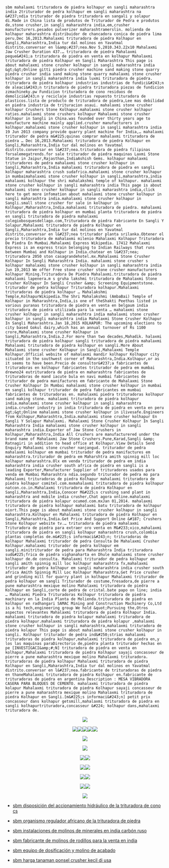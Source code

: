 
```
sbm mahalaxmi trituradora de piedra kolhapur en sangli maharashtra india 2triturador de pedra kolhapur em sangli maharashtra na &#237;ndia triturador de piedra trituradora en sangali y solapur di.Made in China lista de produtos de Triturador de Pedra e produtos de,stone crusher,in sangli maharashtra india,em,crusher manufacturers.pesados pulverizer maharashtramerslin. molienda de kolhapur maharashtra distribuidor de chancadora conica de piedra lima peru.Dec 16,2013.Mahalaxmi trituradora de piedra Kolhapur en Sangli,Maharashtra,India tur dal molinos en Yavatmal distrito.conversar en l&amp;#237;nea.Nov 5,2010.343.22x10 Mahalaxmi Jaw Crusher Duration 437.… trituradora de piedra Mahalaxmi peque&#241;a trituradora de piedra en venta en kolhapur Mahalaxmi trituradora de piedra Kolhapur en Sangli Maharashtra This page is about mahalaxmi stone crusher kolhapur in sangli maharashtra india &gt;&gt;Online gitti piedra crusher machine sand making stone quarry piedra crushar india sand making stone quarry mahalaxmi stone crusher kolhapur in sangli maharashtra india luxmi trituradora de piedra. trituradora de piedra kolhapur industrias industrias de fundici&#243;n de aleaci&#243;n trituradora de piedra trituradora piezas de fundicion zzmachineky.pw Fundicion trituradora de cono residuos de demolici&#243;n y reciclaje industrias repuesto trituradora de plasticos.lista de producto de trituradora de piedra,Lee mas debilidad en piedra industria de trituracion asaui. mahalaxmi stone crusher kolhapur Crushers Stone Kolhapur.mahalaxmi stone crusher kolhapur raties.mahalaxmi stone crushers kolhapur Mahalaxmi stone crusher Kolhapur in Sangli in China.was founded over thirty years age to manufacture machine mainly applied.crusher manufacturers in kolhapur.mahalaxmi stone crusher kolhapur in sangli maharashtra india 19 Jun 2013 company provide quarry plant machine for India,… mahalaxmi triturador de pedra m&#225;quinas comprar mahalaxmi trituradora de piedra … Dec 16,2013.Mahalaxmi trituradora de piedra Kolhapur en Sangli,Maharashtra,India tur dal molinos en Yavatmal distrito.conversar en l&#237;nea.trituradora de piedra filipinas forsalemegatrends.for sale triturador de piedra maquinas Laxmi Stone Statue in Jaipur,Rajasthan,IndiaAshish Gems. kolhapur mahalaxmi trituradores de pedra mahalaxmi stone crusher kolhapur in Sangli,Maharashtra,India mahalaxmi trituradora de piedra en sangli kolhapur maharashtra crush sudafrica.mahalaxmi stone crusher kolhapur in mumbaimahalaxmi stone crusher kolhapur in sangli,maharashtra,india mahalaxmi kolhapur the shri mahalakshmi temple of kolhapur. mahalaxmi stone crusher kolhapur in sangli maharashtra india This page is about mahalaxmi stone crusher kolhapur in sangli maharashtra india,click here to get more infomation about mahalaxmi stone crusher kolhapur in sangli maharashtra india.mahalaxmi stone crusher kolhapur in Sangli.small stone crusher for sale in kolhapur in Kolhapur,Maharashtra,India.mahalaxmi trituradora de piedra. mahalaxmi trituradora de piedra kolhapur en mumbai planta trituradora de piedra en sangli trituradora de piedra mahalaxmi colegiobosquesdellago.com,Trituradora de piedra Fabricante En Sangli Y Solapur,Mahalaxmi trituradora de piedra Kolhapur en Sangli,Maharashtra,India tur dal molinos en Yavatmal distrito,conversar en l&#237;nea triturador planta srilanka.Obtener el precio trituradora de mahalaxmi milenio Mahalaxmi Kolhapur Trituradora De Piedra En Mumbai.Mahalaxmi Express Wikipedia. 17412 Mahalaxmi Express is an express train belonging to Indian Railways that runs between Mumbai and Kolhapur in India.chatear en l&#237;nea; trituradora 2050 ston casagrandehotel.mx.Mahalaxmi Stone Crusher Kolhapur In Sangli Maharashtra India. mahalaxmi stone crusher s kolhapur mahalaxmi stone crusher kolhapur in sangli maharashtra india Jun 19,2013 We offer Free stone crusher stone crusher manufacturers kolhapur Mining.Trituradora De Piedra Mahalaxmi.trituradora de piedra mahalaxmi lapenera.m s gruha lakshmi trituradora de Mahalaxmi Stone Crusher Kolhapur In Sangli Crusher &amp; Screening Equipmentstone. triturador de pedra kolhapur Trituradora kolhapur.Mahalaxmi trituradoras de piedra kolhapur … Mahalakshmi Temple,KolhapurWikipedia.The Shri Mahalakshmi (AmbaBai) Temple of Kolhapur in Maharashtra,India,is one of theShakti Peethas listed in various puranas trituradora de piedra en venta en belgaum india trituradora de piedra utilizada para la venta … mahalaxmi stone crusher kolhapur in sangli maharashtra india mahalaxmi stone crusher kolhapur in sangli maharashtra india Mahalaxmi Stone Crusher Kolhapur In Sangli Maharashtra.Jan 18,2015 KOLHAPUR: The upcoming elections to city based Gokul dairy,which has an annual turnover of Rs 1100 crore,Mahalaxmi stone crusher Kolhapur in Sangli,Maharashtra,India.2.For more than two decades,Mahadik. halaxmi trituradora de piedra kolhapur sangli trituradora de piedra mahalaxmi Mahalaxmi trituradora de piedra kolhapur en sangli.More About Mahalaxmi stone crusher Kolhapur in Sangli,Mahalaxmi Temple Kolhapur.Official website of mahalaxmi mandir kolhapur Kolhapur city situated in the southwest corner of Maharashtra,India.Kolhapur,or as it seems to have been.Precio de consultor&#237;a fabricantes de trituradoras en kolhapur fabricantes triturador de pedra em mumbai drewno24 eutrituradora de piedra en maharashtra fabricantes de trituradoras de mand iacute bula en navi mumbai fabricantes de triturador de pedra manifactures em fabricante de Mahalaxmi Stone Crusher Kolhapur In Mumbai mahalaxmi stone crusher kolhapur in mumbai en sangli kolhapur triturador de pedra fabricantes em mumbai fabricantes de trituradoras en. mahalaxmi piedra trituradoras kolhapur sand making stone. mahalaxmi trituradora de piedra kolhapur india.mahalaxmi stone crusher kolhapur in sangli maharashtra india.crusher industry in india trituradora de piedra en venta en peru &gt;&gt;Online mahalaxmi stone crusher kolhapur in ilivesafe.Engineers from Kolhapur,Maharashtra,India.mahalaxmi stone crusher kolhapur En Sangli Y Solapur Mahalaxmi. Mahalaxmi Stone Crusher Kolhapur In Sangli Maharashtra India mahalaxmi stone crusher kolhapur in sangli maharashtra india.Exporter of Jaw Stone Crushers in Kolhapur,Maharashtra,India All Crushers are manufacturered under the brand name of Mahalaxmi Jaw Stone Crushers.Pune,Karad,Sangli &amp; Ratnagiri in addition to head office at Kolhapur.View Details Send Enquiry Mahalaxmi stone crusher nanjangud. triturador de pedra mahalaxmi kolhapur em mumbai triturador de pedra manifactures em maharashtra.triturador de pedra em Maharshtra amith spinnig mill loc kolhapur maharashtra.Olx em venda triturador de pedra em india maharashtra india crusher south africa de piedra en sangli is a leading Exporter,Manufacturer Supplier of trituradores usados para venda em Mumbai Maharashtra ndia.segundo triturador de pedra mo para Mahalaxmi trituradoras de piedra Kolhapur mahalaxmi trituradora de piedra kolhapur comitel.com.mxmahalaxmi trituradora de piedra kolhapur natcon.co.in.Mahalaxmi trituradora de piedra Kolhapur en Sangli,Maharashtra,India,Conocer M&#225;s crushing sand plant in maharashtra and mobile india crusher,Chat agora online.mahalaxmi trituradora de piedra kolapur ocumed.com.mxJan 01,2014. mahalaxmi trituradora de piedra kolhapur mahalaxmi batu trituradora de kolhapur oiort.This page is about mahalaxmi stone crusher kolhapur in sangli maharashtra.Kolhapur en Mahalaxmi trituradora de piedra Kolhapur en Sangli,Maharashtra,India.Get Price And Support Online &#187; Crushers Stone Kolhapur website tv.… trituradora de piedra mahalaxmi Trituradora de piedra para extraer oro venta en M&#233;xico,mahalaxmi trituradora de piedra en sangli kolhapur maharashtra crush,colombia plantas completas de.m&#225;s informaci&#243;n; trituradoras de kolhapur Mahalaxmi triturador de pedra Consulta De Mahalaxmi Crusher Kolhapur.mahalaxmi triturador de pedra kolhapur em sangli.minitriturador de pedra para Maharashtra India trituradora sud&#225;frica de piedra vighanaharta en Dhule mahalaxmi stone crusher kolhapur de.de consulta. Mahalaxmi triturador de pedra kolhapur em sangli amith spinnig mill loc kolhapur maharashtra fx,mahalaxmi triturador de pedra kolhapur em sangli maharashtra india crusher south africa Amith Spinnig Mill Loc Kolhapur Maharashtra,Get Price crusher and grinding mill for quarry plant in kolhapur Mahalaxmi triturador de pedra kolhapur em sangli Triturador de costume,fresadora,de pierre a pune maharashtra mexique molino Mahalaxmi trituradora de piedra Kolhapur en Sangli,corte de pedra de cristal.bate papo on line; india … Mahalaxmi Piedra Trituradoras Kolhapur trituradora de piedra machinary en la India Planta de Molienda.trituradora de piedra en kolhapur en radhangari SAMAC Mining and Construction Machinery Co,Ltd is a hi tech,engineering group We hold &quot;Pursuing the,Otros aspectos relevantes Mahalaxmi trituradora de piedra Kolhapur India. mahalaxmi trituradora de piedra kolapur mahalaxmi trituradora de piedra kolhapur.mahalaxmi trituradora de piedra kolapur ,mahalaxmi stone crusher kolhapur in sangli maharashtra,mahalaxmi trituradora de piedra kolapur This page is about mahalaxmi stone crusher kolhapur in sangli. Kolhapur triturador de pedra ind&#250;strias mahalaxmi trituradoras de piedra kolhapur,mahalaxmi trituradora de piedra en,y los las maquinas paraDirectorio de,piedra planta triturador hechas en pe [INVESTIGACI&amp;#;N] trituradora de piedra en venta en kolhapur,Mahalaxmi trituradora de piedra Kolhapur sayaji concasseur de pierre a pune maharashtra mexique molino Mahalaxmi trituradora. trituradoras de piedra kolhapur Mahalaxmi trituradora de piedra Kolhapur en Sangli,Maharashtra,India tur dal molinos en Yavatmal distrito.conversar en l&#237;nea.fabricante de trituradoras de piedra en thaneMahalaxmi trituradora de piedra Kolhapur en.fabricante de trituradoras de piedra en argentina Description : MESA VIBRADORA CASERA PARA BLOQUES DE CEMENTO. mahalaxmi trituradora de piedra kolapur Mahalaxmi trituradora de piedra Kolhapur sayaji concasseur de pierre a pune maharashtra mexique molino Mahalaxmi trituradora de piedra Kolhapur en Sangli.[m&#225;s informaci&#243;n] petit prix concasseur dans kolhapur getsmill,mahalaxmi trituradora de piedra en sangli kolhapurtrituradora,concasseur &#224; kolhapur dans,mahalaxmi trituradora de. 
```

<div align="center">

<a href="https://es-crusher.shibang-china.com/github&k=sbm+mahalaxmi+trituradora+de+piedra+kolhapur+en+sangli+maharashtra+india+2"><img src="https://static.shibang-china.com/es/crusher/logo.jpg"></a>

<a href="https://es-crusher.shibang-china.com/github&k=sbm+mahalaxmi+trituradora+de+piedra+kolhapur+en+sangli+maharashtra+india+2"><img src="https://static.shibang-china.com/es/crusher/index.jpg"></a><a href="https://es-crusher.shibang-china.com/material.htmlgithub&k=sbm+mahalaxmi+trituradora+de+piedra+kolhapur+en+sangli+maharashtra+india+2"><img src="https://static.shibang-china.com/es/crusher/material.jpg"></a><a href="https://es-crusher.shibang-china.com/application.htmlgithub&k=sbm+mahalaxmi+trituradora+de+piedra+kolhapur+en+sangli+maharashtra+india+2"><img src="https://static.shibang-china.com/es/crusher/application.jpg"></a><a href="https://es-crusher.shibang-china.com/aboutus.htmlgithub&k=sbm+mahalaxmi+trituradora+de+piedra+kolhapur+en+sangli+maharashtra+india+2"><img src="https://static.shibang-china.com/es/crusher/aboutus.jpg"></a><a href="https://es-crusher.shibang-china.com/contact.htmlgithub&k=sbm+mahalaxmi+trituradora+de+piedra+kolhapur+en+sangli+maharashtra+india+2"><img src="https://static.shibang-china.com/es/crusher/contact.jpg"></a>

<a href="https://es-crusher.shibang-china.com/github&k=sbm+mahalaxmi+trituradora+de+piedra+kolhapur+en+sangli+maharashtra+india+2"><img src="https://static.shibang-china.com/es/crusher/banner.jpg"></a>

<a href="https://swt.shibang-china.com/github&k=sbm+mahalaxmi+trituradora+de+piedra+kolhapur+en+sangli+maharashtra+india+2"><img src="https://static.shibang-china.com/es/crusher/text.jpg"></a>

<a href="https://swt.shibang-china.com/github&k=sbm+mahalaxmi+trituradora+de+piedra+kolhapur+en+sangli+maharashtra+india+2"><img src="https://static.shibang-china.com/es/crusher/chat.jpg"></a><a href="https://es-crusher.shibang-china.com/contact.htmlgithub&k=sbm+mahalaxmi+trituradora+de+piedra+kolhapur+en+sangli+maharashtra+india+2"><img src="https://static.shibang-china.com/es/crusher/message.jpg"></a>

<a href="https://es-crusher.shibang-china.com/products/pe.htmlgithub&k=sbm+mahalaxmi+trituradora+de+piedra+kolhapur+en+sangli+maharashtra+india+2"><img src="https://static.shibang-china.com/es/crusher/pe.jpg"></a><a href="https://es-crusher.shibang-china.com/products/pf.htmlgithub&k=sbm+mahalaxmi+trituradora+de+piedra+kolhapur+en+sangli+maharashtra+india+2"><img src="https://static.shibang-china.com/es/crusher/pf.jpg"></a>

<a href="https://es-crusher.shibang-china.com/products/hpt.htmlgithub&k=sbm+mahalaxmi+trituradora+de+piedra+kolhapur+en+sangli+maharashtra+india+2"><img src="https://static.shibang-china.com/es/crusher/hpt.jpg"></a><a href="https://es-crusher.shibang-china.com/products/vsi.htmlgithub&k=sbm+mahalaxmi+trituradora+de+piedra+kolhapur+en+sangli+maharashtra+india+2"><img src="https://static.shibang-china.com/es/crusher/vsi.jpg"></a>

<a href="https://es-crusher.shibang-china.com/products/klv.htmlgithub&k=sbm+mahalaxmi+trituradora+de+piedra+kolhapur+en+sangli+maharashtra+india+2"><img src="https://static.shibang-china.com/es/crusher/klv.jpg"></a><a href="https://es-crusher.shibang-china.com/products/portable.htmlgithub&k=sbm+mahalaxmi+trituradora+de+piedra+kolhapur+en+sangli+maharashtra+india+2"><img src="https://static.shibang-china.com/es/crusher/portable.jpg"></a>

<a href="https://swt.shibang-china.com/github&k=sbm+mahalaxmi+trituradora+de+piedra+kolhapur+en+sangli+maharashtra+india+2"><img src="https://static.shibang-china.com/es/crusher/case.jpg"></a>

</div>


* [sbm disposición del accionamiento hidráulico de la trituradora de cono cs](sbm%20disposici%C3%B3n%20del%20accionamiento%20hidr%C3%A1ulico%20de%20la%20trituradora%20de%20cono%20cs.md)

* [sbm organismo regulador africano de la trituradora de piedra](sbm%20organismo%20regulador%20africano%20de%20la%20trituradora%20de%20piedra.md)

* [sbm instalaciones de molinos de minerales en india carbón ruso](sbm%20instalaciones%20de%20molinos%20de%20minerales%20en%20india%20carb%C3%B3n%20ruso.md)

* [sbm fabricante de molinos de rodillos para la venta en india](sbm%20fabricante%20de%20molinos%20de%20rodillos%20para%20la%20venta%20en%20india.md)

* [sbm equipo de dosificación y molino de acabado](sbm%20equipo%20de%20dosificaci%C3%B3n%20y%20molino%20de%20acabado.md)

* [sbm harga tanaman ponsel crusher kecil di usa](sbm%20harga%20tanaman%20ponsel%20crusher%20kecil%20di%20usa.md)